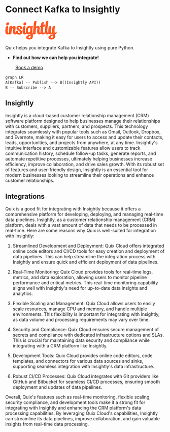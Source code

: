 # Connect Kafka to Insightly

![](./images/logo_1.jpg)

Quix helps you integrate Kafka to Insightly using pure Python.

<div class="grid cards blog-grid-card" markdown>

- __Find out how we can help you integrate!__

    <a class="md-button md-button--primary" href="https://share.hsforms.com/1iW0TmZzKQMChk0lxd_tGiw4yjw2?__hstc=175542013.2303933fbd746c0ac86d9ccbe9bc9100.1728383268831.1729603416735.1729620918855.31&__hssc=175542013.1.1729620918855&__hsfp=2132701734" target="_blank" style="margin:.5rem;">Book a demo</a>

</div>

```mermaid
graph LR
A[Kafka] -- Publish --> B((Insightly API))
B -- Subscribe --> A
```

## Insightly

Insightly is a cloud-based customer relationship management (CRM) software platform designed to help businesses manage their relationships with customers, suppliers, partners, and prospects. This technology integrates seamlessly with popular tools such as Gmail, Outlook, Dropbox, and Evernote, making it easy for users to access and update their contacts, leads, opportunities, and projects from anywhere, at any time. Insightly's intuitive interface and customizable features allow users to track communication history, schedule follow-up tasks, generate reports, and automate repetitive processes, ultimately helping businesses increase efficiency, improve collaboration, and drive sales growth. With its robust set of features and user-friendly design, Insightly is an essential tool for modern businesses looking to streamline their operations and enhance customer relationships.

## Integrations

Quix is a good fit for integrating with Insightly because it offers a comprehensive platform for developing, deploying, and managing real-time data pipelines. Insightly, as a customer relationship management (CRM) platform, deals with a vast amount of data that needs to be processed in real-time. Here are some reasons why Quix is well-suited for integration with Insightly:

1. Streamlined Development and Deployment: Quix Cloud offers integrated online code editors and CI/CD tools for easy creation and deployment of data pipelines. This can help streamline the integration process with Insightly and ensure quick and efficient deployment of data pipelines.

2. Real-Time Monitoring: Quix Cloud provides tools for real-time logs, metrics, and data exploration, allowing users to monitor pipeline performance and critical metrics. This real-time monitoring capability aligns well with Insightly's need for up-to-date data insights and analytics.

3. Flexible Scaling and Management: Quix Cloud allows users to easily scale resources, manage CPU and memory, and handle multiple environments. This flexibility is important for integrating with Insightly, as data volume and processing requirements may vary over time.

4. Security and Compliance: Quix Cloud ensures secure management of secrets and compliance with dedicated infrastructure options and SLAs. This is crucial for maintaining data security and compliance while integrating with a CRM platform like Insightly.

5. Development Tools: Quix Cloud provides online code editors, code templates, and connectors for various data sources and sinks, supporting seamless integration with Insightly's data infrastructure.

6. Robust CI/CD Processes: Quix Cloud integrates with Git providers like GitHub and Bitbucket for seamless CI/CD processes, ensuring smooth deployment and updates of data pipelines.

Overall, Quix's features such as real-time monitoring, flexible scaling, security compliance, and development tools make it a strong fit for integrating with Insightly and enhancing the CRM platform's data processing capabilities. By leveraging Quix Cloud's capabilities, Insightly can streamline its data pipelines, improve collaboration, and gain valuable insights from real-time data processing.

